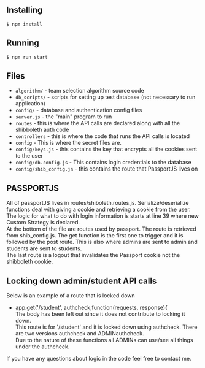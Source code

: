 ## Installing
```
$ npm install
```

## Running
```
$ npm run start  
```

## Files
* `algorithm/` - team selection algorithm source code
* `db_scripts/` - scripts for setting up test database (not necessary to run application)
* `config/` - database and authentication config files
* `server.js` - the "main" program to run
* `routes` - this is where the API calls are declared along with all the shibboleth auth code
* `controllers` - this is where the code that runs the API calls is located
* `config` - This is where the secret files are.
* `config/keys.js` - this contains the key that encrypts all the cookies sent to the user
* `config/db.config.js` - This contains login credentials to the database
* `config/shib_config.js` - this contains the route that PassportJS lives on

## PASSPORTJS
All of passportJS lives in routes/shiboleth.routes.js. Serialize/deserialize functions deal with giving a cookie and retrieving a cookie from the user.  
The logic for what to do with login information is starts at line 39 where new Custom Strategy is declared.  
At the bottom of the file are routes used by passport. The route is retrieved from shib_config.js.
The get function is the first one to trigger and it is followed by the post route. This is also where admins are sent to admin and students are sent to students.  
The last route is a logout that invalidates the Passport cookie not the shibboleth cookie.  

## Locking down admin/student API calls
Below is an example of a route that is locked down  
* app.get('/student', authcheck,function(requests, response){  
The body has been left out since it does not contribute to locking it down.  
This route is for '/student' and it is locked down using authcheck. There are two versions authcheck and ADMINauthcheck.  
Due to the nature of these functions all ADMINs can use/see all things under the authcheck.  

If you have any questions about logic in the code feel free to contact me.
